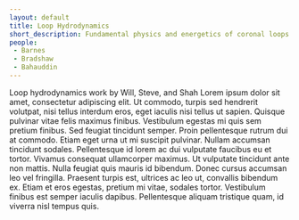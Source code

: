 ```yaml
---
layout: default
title: Loop Hydrodynamics
short_description: Fundamental physics and energetics of coronal loops
people:
 - Barnes
 - Bradshaw
 - Bahauddin
---
```


Loop hydrodynamics work by Will, Steve, and Shah Lorem ipsum dolor sit amet, consectetur adipiscing elit. Ut commodo, turpis sed hendrerit volutpat, nisi tellus interdum eros, eget iaculis nisi tellus ut sapien. Quisque pulvinar vitae felis maximus finibus. Vestibulum egestas mi quis sem pretium finibus. Sed feugiat tincidunt semper. Proin pellentesque rutrum dui at commodo. Etiam eget urna ut mi suscipit pulvinar. Nullam accumsan tincidunt sodales. Pellentesque id lorem ac dui vulputate faucibus eu et tortor. Vivamus consequat ullamcorper maximus. Ut vulputate tincidunt ante non mattis. Nulla feugiat quis mauris id bibendum. Donec cursus accumsan leo vel fringilla. Praesent turpis est, ultrices ac leo ut, convallis bibendum ex. Etiam et eros egestas, pretium mi vitae, sodales tortor. Vestibulum finibus est semper iaculis dapibus. Pellentesque aliquam tristique quam, id viverra nisl tempus quis.
